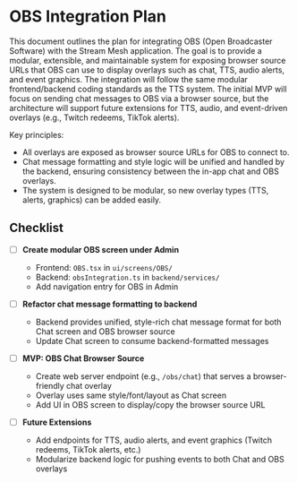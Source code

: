 # OBS Integration Plan

This document outlines the plan for integrating OBS (Open Broadcaster Software) with the Stream Mesh application. The goal is to provide a modular, extensible, and maintainable system for exposing browser source URLs that OBS can use to display overlays such as chat, TTS, audio alerts, and event graphics. The integration will follow the same modular frontend/backend coding standards as the TTS system. The initial MVP will focus on sending chat messages to OBS via a browser source, but the architecture will support future extensions for TTS, audio, and event-driven overlays (e.g., Twitch redeems, TikTok alerts).

Key principles:
- All overlays are exposed as browser source URLs for OBS to connect to.
- Chat message formatting and style logic will be unified and handled by the backend, ensuring consistency between the in-app chat and OBS overlays.
- The system is designed to be modular, so new overlay types (TTS, alerts, graphics) can be added easily.

## Checklist

- [ ] **Create modular OBS screen under Admin**
  - Frontend: `OBS.tsx` in `ui/screens/OBS/`
  - Backend: `obsIntegration.ts` in `backend/services/`
  - Add navigation entry for OBS in Admin

- [ ] **Refactor chat message formatting to backend**
  - Backend provides unified, style-rich chat message format for both Chat screen and OBS browser source
  - Update Chat screen to consume backend-formatted messages

- [ ] **MVP: OBS Chat Browser Source**
  - Create web server endpoint (e.g., `/obs/chat`) that serves a browser-friendly chat overlay
  - Overlay uses same style/font/layout as Chat screen
  - Add UI in OBS screen to display/copy the browser source URL

- [ ] **Future Extensions**
  - Add endpoints for TTS, audio alerts, and event graphics (Twitch redeems, TikTok alerts, etc.)
  - Modularize backend logic for pushing events to both Chat and OBS overlays
